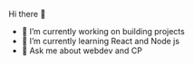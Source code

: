  Hi there 👋

- 🔭 I’m currently working on building projects 
- 🌱 I’m currently learning React and Node js 
- 💬 Ask me about webdev and CP 



